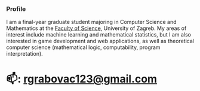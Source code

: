 ### Profile
I am a final-year graduate student majoring in Computer Science and Mathematics at the [Faculty of Science](https://www.pmf.unizg.hr/math/en), University of Zagreb. My areas of interest include machine learning and mathematical statistics, but I am also interested in game development and web applications, as well as theoretical computer science (mathematical logic, computability, program interpretation).
# 📫: rgrabovac123@gmail.com
<!--
**RobertoGrabovac/RobertoGrabovac** is a ✨ _special_ ✨ repository because its `README.md` (this file) appears on your GitHub profile.

Here are some ideas to get you started:

- 🔭 I’m currently working on ...
- 🌱 I’m currently learning ...
- 👯 I’m looking to collaborate on ...
- 🤔 I’m looking for help with ...
- 💬 Ask me about ...
- 📫 How to reach me: ...
- 😄 Pronouns: ...
- ⚡ Fun fact: ...
-->

